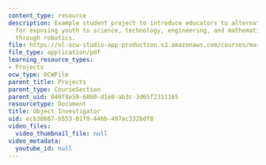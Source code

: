 ```yaml
---
content_type: resource
description: Example student project to introduce educators to alternative methods
  for exposing youth to science, technology, engineering, and mathematics (STEM) concepts
  through robotics.
file: https://ol-ocw-studio-app-production.s3.amazonaws.com/courses/mas-714j-technologies-for-creative-learning-fall-2009/ecb30687b55301f9446b497ac332bdf8_MITMAS_714JF09_pro_xbrief2.pdf
file_type: application/pdf
learning_resource_types:
- Projects
ocw_type: OCWFile
parent_title: Projects
parent_type: CourseSection
parent_uid: 040f9e59-6860-d1e0-ab3c-3d65f2311165
resourcetype: Document
title: Object Investigator
uid: ecb30687-b553-01f9-446b-497ac332bdf8
video_files:
  video_thumbnail_file: null
video_metadata:
  youtube_id: null
---
```

